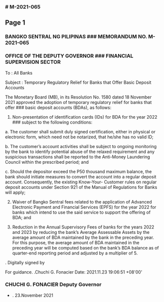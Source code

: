 ### # M-2021-065

## Page 1

### BANGKO SENTRAL NG PILIPINAS ### MEMORANDUM NO. M-2021-065

### OFFICE OF THE DEPUTY GOVERNOR ### FINANCIAL SUPERVISION SECTOR

To : All Banks

Subject : Temporary Regulatory Relief for Banks that Offer Basic Deposit Accounts

The Monetary Board (MB), in its Resolution No. 1580 dated 18 November 2021 approved the adoption of temporary regulatory relief for banks that offer ### basic deposit accounts (BDAs), as follows:

1. Non-presentation of identification cards (IDs) for BDA for the year 2022 ### subject to the following conditions:

a. The customer shall submit duly signed certification, either in physical or electronic form, which need not be notarized, that he/she has no valid ID;

b. The customer’s account activities shall be subject to ongoing monitoring by the bank to identify potential abuse of the relaxed requirement and any suspicious transactions shall be reported to the Anti-Money Laundering Council within the prescribed period; and

c. Should the depositor exceed the P50 thousand maximum balance, the bank should initiate measures to convert the account into a regular deposit account. Consequently, the existing Know-Your- Customer rules on regular deposit accounts under Section 921 of the Manual of Regulations for Banks will apply;

2. Waiver of Bangko Sentral fees related to the application of Advanced Electronic Payment and Financial Services (EPFS) for the year 2022 for banks which intend to use the said service to support the offering of BDA; and

3. Reduction in the Annual Supervisory Fees of banks for the years 2022 and 2023 by reducing the bank’s Average Assessable Assets by the average amount of BDA maintained by the bank in the preceding year. For this purpose, the average amount of BDA maintained in the preceding year will be computed based on the bank’s BDA balance as of quarter-end reporting period and adjusted by a multiplier of 5.

. Digitally signed by

For guidance. .Chuchi G. Fonacier Date: 2021.11.23 19:06:51 +08'00'

### CHUCHI G. FONACIER Deputy Governor

- . 23.November 2021 